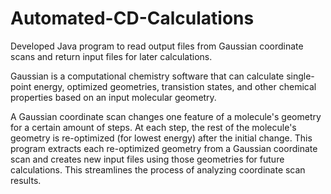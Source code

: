# Automated-CD-Calculations
Developed Java program to read output files from Gaussian coordinate scans and return input files for later calculations.

Gaussian is a computational chemistry software that can calculate single-point energy, optimized geometries, transistion states, and other chemical properties based on an input molecular geometry. 

A Gaussian coordinate scan changes one feature of a molecule's geometry for a certain amount of steps. At each step, the rest of the molecule's geometry is re-optimized (for lowest energy) after the initial change. This program extracts each re-optimized geometry from a Gaussian coordinate scan and creates new input files using those geometries for future calculations. This streamlines the process of analyzing coordinate scan results. 
